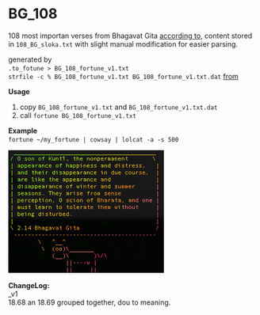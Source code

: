 # BG\_108
108 most importan verses from Bhagavat Gita [according to](https://prabhupadagita.com/category/108-important-bhagavad-gita-slokas/), content stored in `108_BG_sloka.txt` with slight manual modification for easier parsing.

generated by   
`.to_fotune > BG_108_fortune_v1.txt`   
`strfile -c % BG_108_fortune_v1.txt BG_108_fortune_v1.txt.dat` [from](https://askubuntu.com/questions/36523/creating-a-fortunes-file)

**Usage**   
1. copy `BG_108_fortune_v1.txt` and `BG_108_fortune_v1.txt.dat`    
2. call `fortune BG_108_fortune_v1.txt `

**Example**  
`fortune ~/my_fortune | cowsay | lolcat -a -s 500`

![example!](example.png "example")

**ChangeLog:**   
_v1   
18.68 an 18.69 grouped together, dou to meaning. 
